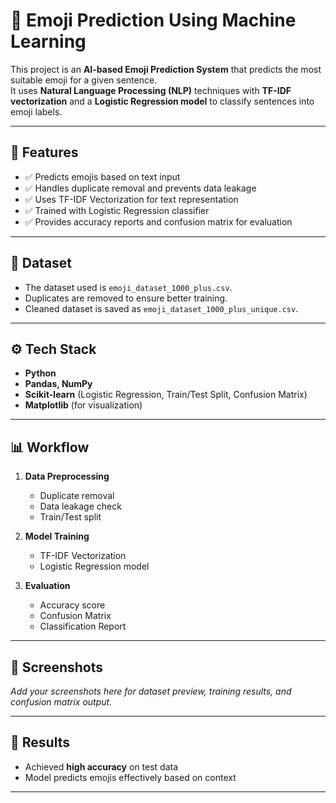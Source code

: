# 📌 Emoji Prediction Using Machine Learning  

This project is an **AI-based Emoji Prediction System** that predicts the most suitable emoji for a given sentence.  
It uses **Natural Language Processing (NLP)** techniques with **TF-IDF vectorization** and a **Logistic Regression model** to classify sentences into emoji labels.  

---

## 🚀 Features  
- ✅ Predicts emojis based on text input  
- ✅ Handles duplicate removal and prevents data leakage  
- ✅ Uses TF-IDF Vectorization for text representation  
- ✅ Trained with Logistic Regression classifier  
- ✅ Provides accuracy reports and confusion matrix for evaluation  

---

## 📂 Dataset  
- The dataset used is `emoji_dataset_1000_plus.csv`.  
- Duplicates are removed to ensure better training.  
- Cleaned dataset is saved as `emoji_dataset_1000_plus_unique.csv`.  

---

## ⚙️ Tech Stack  
- **Python**  
- **Pandas, NumPy**  
- **Scikit-learn** (Logistic Regression, Train/Test Split, Confusion Matrix)  
- **Matplotlib** (for visualization)  

---

## 📊 Workflow  
1. **Data Preprocessing**  
   - Duplicate removal  
   - Data leakage check  
   - Train/Test split  

2. **Model Training**  
   - TF-IDF Vectorization  
   - Logistic Regression model  

3. **Evaluation**  
   - Accuracy score  
   - Confusion Matrix  
   - Classification Report  

---

## 📸 Screenshots  
_Add your screenshots here for dataset preview, training results, and confusion matrix output._  

---


## 📝 Results  
- Achieved **high accuracy** on test data  
- Model predicts emojis effectively based on context  

---
